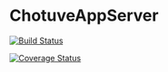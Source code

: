 # ChotuveAppServer

[![Build Status](https://travis-ci.org/ChutuveG3/ChotuveAppServer.svg?branch=develop)](https://travis-ci.org/ChutuveG3/ChotuveAppServer)

[![Coverage Status](https://coveralls.io/repos/github/ChutuveG3/ChotuveAppServer/badge.svg?branch=add-coveralls-2)](https://coveralls.io/github/ChutuveG3/ChotuveAppServer?branch=add-coveralls-2)